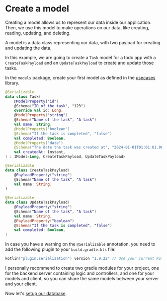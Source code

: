 # Create a model

Creating a model allows us to represent our data inside our application. Then, we use this model to make operations on
our data, like creating, reading, updating, and deleting.

A model is a data class representing our data, with two payload for creating and updating the data.

In this example, we are going to create a `Task` model for a todo app with a `CreateTaskPayload` and
an `UpdateTaskPayload` to create and update those tasks.

In the `models` package, create your first model as defined in the [usecases](https://github.com/nathanfallet/usecases)
library.

```kotlin
@Serializable
data class Task(
    @ModelProperty("id")
    @Schema("ID of the task", "123")
    override val id: Long,
    @ModelProperty("string")
    @Schema("Name of the task", "A task")
    val name: String,
    @ModelProperty("boolean")
    @Schema("If the task is completed", "false")
    val completed: Boolean,
    @ModelProperty("date")
    @Schema("The date the task was created at", "2024-01-01T01:01:01.000Z")
    val createdAt: Instant,
) : IModel<Long, CreateTaskPayload, UpdateTaskPayload>
```

```kotlin
@Serializable
data class CreateTaskPayload(
    @PayloadProperty("string")
    @Schema("Name of the task", "A task")
    val name: String,
)
```

```kotlin
@Serializable
data class UpdateTaskPayload(
    @PayloadProperty("string")
    @Schema("Name of the task", "A task")
    val name: String,
    @PayloadProperty("boolean")
    @Schema("If the task is completed", "false")
    val completed: Boolean,
)
```

In case you have a warning on the `@Serializable` annotation, you need to add the following plugin to
your `build.gradle.kts` file:

```kotlin
kotlin("plugin.serialization") version "1.9.22" // Use your current Kotlin version
```

I personally recommend to create two gradle modules for your project, one for the backend server containing logic and
controllers, and one for your models and client, so you can share the same models between your server and your client.

Now let's [setup our database](../database/create-a-database.md).
